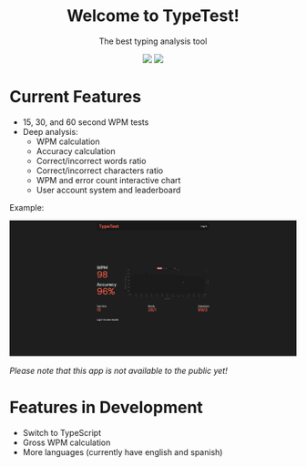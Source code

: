 <h1 align="center">Welcome to TypeTest!</h1>
<p align="center">The best typing analysis tool</p>
<p align="center"><img src="https://img.shields.io/github/license/ntenebruso/TypeTest">
<img src="https://img.shields.io/github/watchers/ntenebruso/TypeTest"></p>

# Current Features

-   15, 30, and 60 second WPM tests
-   Deep analysis:
    -   WPM calculation
    -   Accuracy calculation
    -   Correct/incorrect words ratio
    -   Correct/incorrect characters ratio
    -   WPM and error count interactive chart
    -   User account system and leaderboard

Example:

![Typing Analysis](thumbnails/analysis.jpg)

_Please note that this app is not available to the public yet!_

# Features in Development

-   Switch to TypeScript
-   Gross WPM calculation
-   More languages (currently have english and spanish)
